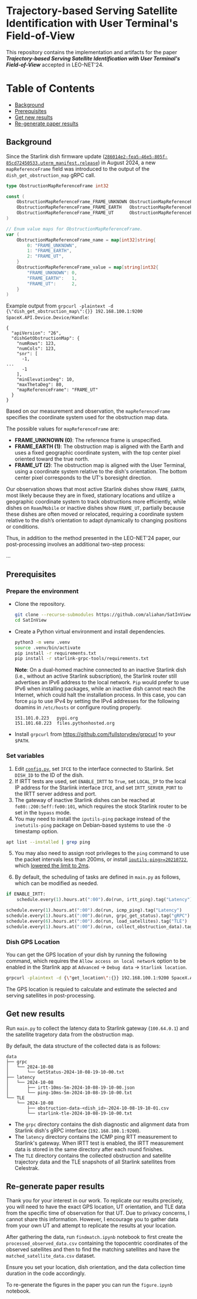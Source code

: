 # Trajectory-based Serving Satellite Identification with User Terminal's Field-of-View

This repository contains the implementation and artifacts for the paper ***Trajectory-based Serving Satellite Identification with User Terminal's Field-of-View*** accepted in LEO-NET'24.

Table of Contents
=================

* [Background](#background)
* [Prerequisites](#prerequisites)
* [Get new results](#get-new-results)
* [Re-generate paper results](#re-generate-paper-results)

## Background

Since the Starlink dish firmware update ([`286014e2-fea5-46e5-805f-85cd72450533.uterm_manifest.release`](https://github.com/clarkzjw/starlink-grpc-golang/commit/2979925ba64f82937c559b59673ae860b70edd7f)) in August 2024, a new `mapReferenceFrame` field was introduced to the output of the `dish_get_obstruction_map` gRPC call.

```go
type ObstructionMapReferenceFrame int32

const (
	ObstructionMapReferenceFrame_FRAME_UNKNOWN ObstructionMapReferenceFrame = 0
	ObstructionMapReferenceFrame_FRAME_EARTH   ObstructionMapReferenceFrame = 1
	ObstructionMapReferenceFrame_FRAME_UT      ObstructionMapReferenceFrame = 2
)

// Enum value maps for ObstructionMapReferenceFrame.
var (
	ObstructionMapReferenceFrame_name = map[int32]string{
		0: "FRAME_UNKNOWN",
		1: "FRAME_EARTH",
		2: "FRAME_UT",
	}
	ObstructionMapReferenceFrame_value = map[string]int32{
		"FRAME_UNKNOWN": 0,
		"FRAME_EARTH":   1,
		"FRAME_UT":      2,
	}
)
```

Example output from `grpcurl -plaintext -d {\"dish_get_obstruction_map\":{}} 192.168.100.1:9200 SpaceX.API.Device.Device/Handle`:

```
{
  "apiVersion": "26",
  "dishGetObstructionMap": {
    "numRows": 123,
    "numCols": 123,
    "snr": [
      -1,
...
      -1
    ],
    "minElevationDeg": 10,
    "maxThetaDeg": 80,
    "mapReferenceFrame": "FRAME_UT"
  }
}
```

Based on our measurement and observation, the `mapReferenceFrame` specifies the coordinate system used for the obstruction map data.

The possible values for `mapReferenceFrame` are:

- **FRAME_UNKNOWN (0)**: The reference frame is unspecified.
- **FRAME_EARTH (1)**: The obstruction map is aligned with the Earth and uses a fixed geographic coordinate system, with the top center pixel oriented toward the true north.
- **FRAME_UT (2)**: The obstruction map is aligned with the User Terminal, using a coordinate system relative to the dish's orientation. The bottom center pixel corresponds to the UT's boresight direction.


Our observation shows that most active Starlink dishes show `FRAME_EARTH`, most likely because they are in fixed, stationary locations and utilize a geographic coordinate system to track obstructions more efficiently, while dishes on `Roam`/`Mobile` or inactive dishes show `FRAME_UT`, partially because these dishes are often moved or relocated, requiring a coordinate system relative to the dish’s orientation to adapt dynamically to changing positions or conditions.

Thus, in addition to the method presented in the LEO-NET'24 paper, our post-processing involves an additional two-step process:

...

## Prerequisites

### Prepare the environment

+ Clone the repository.

    ```bash
    git clone --recurse-submodules https://github.com/aliahan/SatInView.git
    cd SatInView
    ```

+ Create a Python virtual environment and install dependencies.

    ```bash
    python3 -m venv .venv
    source .venv/bin/activate
    pip install -r requirements.txt
    pip install -r starlink-grpc-tools/requirements.txt
    ```

    **Note**: On a dual-homed machine connected to an inactive Starlink dish (i.e., without an active Starlink subscription), the Starlink router still advertises an IPv6 address to the local network. `Pip` would prefer to use IPv6 when installing packages, while an inactive dish cannot reach the Internet, which could halt the installation process. In this case, you can force `pip` to use IPv4 by setting the IPv4 addresses for the following doamins in `/etc/hosts` or configure routing properly.

    ```
    151.101.0.223   pypi.org
    151.101.68.223  files.pythonhosted.org
    ```

+ Install `grpcurl` from https://github.com/fullstorydev/grpcurl to your `$PATH`.

### Set variables

1. Edit [`config.py`](./config.py), set `IFCE` to the interface connected to Starlink. Set `DISH_ID` to the ID of the dish.
2. If IRTT tests are used, set `ENABLE_IRTT` to `True`, set `LOCAL_IP` to the local IP address for the Starlink interface `IFCE`, and set `IRTT_SERVER_PORT` to the IRTT server address and port.
3. The gateway of inactive Starlink dishes can be reached at `fe80::200:5eff:fe00:101`, which requires the stock Starlink router to be set in the `bypass` mode.
4. You may need to install the `iputils-ping` package instead of the `inetutils-ping` package on Debian-based systems to use the `-D` timestamp option.
```bash
apt list --installed | grep ping
```
5. You may also need to assign root privileges to the `ping` command to use the packet intervals less than 200ms, or install [`iputils-ping>=20210722`](https://github.com/iputils/iputils/releases/tag/20210722), which [lowered the limit to 2ms](https://github.com/iputils/iputils/issues/317).

6. By default, the scheduling of tasks are defined in `main.py` as follows, which can be modified as needed.

```python
if ENABLE_IRTT:
    schedule.every(1).hours.at(":00").do(run, irtt_ping).tag("Latency")

schedule.every(1).hours.at(":00").do(run, icmp_ping).tag("Latency")
schedule.every(1).hours.at(":00").do(run, grpc_get_status).tag("gRPC")
schedule.every(6).hours.at(":00").do(run, load_satellites).tag("TLE")
schedule.every(1).hours.at(":00").do(run, collect_obstruction_data).tag("TLE")
```

### Dish GPS Location

You can get the GPS location of your dish by running the following command, which requires the `Allow access on local network` option to be enabled in the Starlink app at `Advanced` -> `Debug data` -> `Starlink location`.

```bash
grpcurl -plaintext -d {\"get_location\":{}} 192.168.100.1:9200 SpaceX.API.Device.Device/Handle
```

The GPS location is requied to calculate and estimate the selected and serving satellites in post-processing.

## Get new results

Run `main.py` to collect the latency data to Starlink gateway (`100.64.0.1`) and the satellite tragetory data from the obstruction map.

By default, the data structure of the collected data is as follows:

```
data
├── grpc
│   └── 2024-10-08
│       └── GetStatus-2024-10-08-19-10-00.txt
├── latency
│   └── 2024-10-08
│       ├── irtt-10ms-5m-2024-10-08-19-10-00.json
│       └── ping-10ms-5m-2024-10-08-19-10-00.txt
└── TLE
    └── 2024-10-08
        ├── obstruction-data-<dish_id>-2024-10-08-19-10-01.csv
        └── starlink-tle-2024-10-08-19-10-00.txt
```

+ The `grpc` directory contains the dish diagnostic and alignment data from Starlink dish's gRPC interface (`192.168.100.1:9200`).
+ The `latency` directory contains the ICMP ping RTT measurement to Starlink's gateway. When IRTT test is enabled, the IRTT measurement data is stored in the same directory after each round finishes.
+ The `TLE` directory contains the collected obstruction and satellite trajectory data and the TLE snapshots of all Starlink satellites from Celestrak.

## Re-generate paper results

Thank you for your interest in our work. To replicate our results precisely, you will need to have the exact GPS location, UT orientation, and TLE data from the specific time of observation for that UT. Due to privacy concerns, I cannot share this information. However, I encourage you to gather data from your own UT and attempt to replicate the results at your location.

After gathering the data, run `findmatch.ipynb` notebook to first create the `processed_observed_data.csv` containing the topocentric coordinates of the observed satellites and then to find
the matching satellites and have the `matched_satellite_data.csv` dataset.

Ensure you set your location, dish orientation, and the data collection time duration in the code accordingly.

To re-generate the figures in the paper you can run the  `figure.ipynb` notebook.
